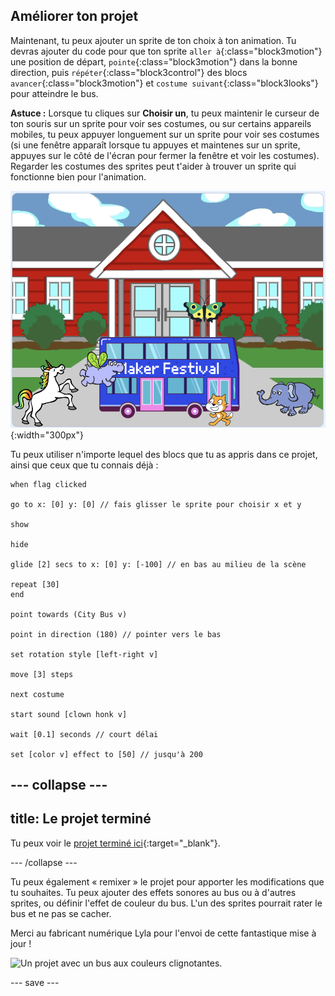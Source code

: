 ## Améliorer ton projet

Maintenant, tu peux ajouter un sprite de ton choix à ton animation. Tu devras ajouter du code pour que ton sprite `aller à`{:class="block3motion"} une position de départ, `pointe`{:class="block3motion"} dans la bonne direction, puis `répéter`{:class="block3control"} des blocs `avancer`{:class="block3motion"} et `costume suivant`{:class="block3looks"} pour atteindre le bus.

**Astuce :** Lorsque tu cliques sur **Choisir un**, tu peux maintenir le curseur de ton souris sur un sprite pour voir ses costumes, ou sur certains appareils mobiles, tu peux appuyer longuement sur un sprite pour voir ses costumes (si une fenêtre apparaît lorsque tu appuyes et maintenes sur un sprite, appuyes sur le côté de l'écran pour fermer la fenêtre et voir les costumes). Regarder les costumes des sprites peut t'aider à trouver un sprite qui fonctionne bien pour l'animation.

![Autres sprites se dirigeant vers un bus avec le texte "Maker Festival".](images/bus-upgrade.png){:width="300px"}

Tu peux utiliser n'importe lequel des blocs que tu as appris dans ce projet, ainsi que ceux que tu connais déjà :

```blocks3
when flag clicked

go to x: [0] y: [0] // fais glisser le sprite pour choisir x et y

show

hide

glide [2] secs to x: [0] y: [-100] // en bas au milieu de la scène

repeat [30]
end

point towards (City Bus v)

point in direction (180) // pointer vers le bas

set rotation style [left-right v]

move [3] steps

next costume

start sound [clown honk v]

wait [0.1] seconds // court délai

set [color v] effect to [50] // jusqu'à 200
```

--- collapse ---
---
title: Le projet terminé
---

Tu peux voir le [projet terminé ici](https://scratch.mit.edu/projects/589903506/){:target="_blank"}.

--- /collapse ---

Tu peux également « remixer » le projet pour apporter les modifications que tu souhaites. Tu peux ajouter des effets sonores au bus ou à d'autres sprites, ou définir l'effet de couleur du bus. L'un des sprites pourrait rater le bus et ne pas se cacher.

Merci au fabricant numérique Lyla pour l'envoi de cette fantastique mise à jour !

![Un projet avec un bus aux couleurs clignotantes.](images/Lyla-bus.gif)

--- save ---
